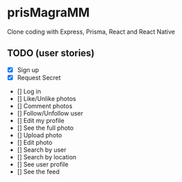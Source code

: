 # prisMagraMM
Clone coding with Express, Prisma, React and React Native

## TODO (user stories)

- [x] Sign up
- [x] Request Secret
- [] Log in
- [] Like/Unlike photos
- [] Comment photos
- [] Follow/Unfollow user
- [] Edit my profile
- [] See the full photo
- [] Upload photo
- [] Edit photo
- [] Search by user
- [] Search by location
- [] See user profile
- [] See the feed
